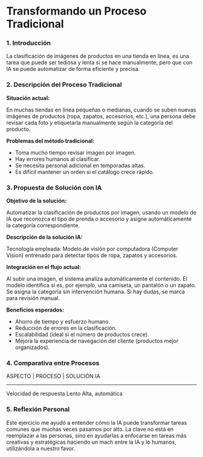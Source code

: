
# Transformando un Proceso Tradicional

### **1. Introducción**

La clasificación de imágenes de productos en una tienda en línea, es una tarea que puede ser tediosa y lenta si se hace manualmente, pero que con IA se puede automatizar de forma eficiente y precisa.



### **2. Descripción del Proceso Tradicional**

**Situación actual:**

En muchas tiendas en línea pequeñas o medianas, cuando se suben nuevas imágenes de productos (ropa, zapatos, accesorios, etc.), una persona debe revisar cada foto y etiquetarla manualmente según la categoría del producto.

**Problemas del método tradicional:**

- Toma mucho tiempo revisar imagen por imagen.
- Hay errores humanos al clasificar.
- Se necesita personal adicional en temporadas altas.
- Es difícil mantener un orden si el catálogo crece rápido.
  


### **3. Propuesta de Solución con IA**

**Objetivo de la solución:**

Automatizar la clasificación de productos por imagen, usando un modelo de IA que reconozca el tipo de prenda o accesorio y asigne automáticamente la categoría correspondiente.


**Descripción de la solución IA:**

Tecnología empleada: 
Modelo de visión por computadora (Computer Vision) entrenado para detectar tipos de ropa, zapatos y accesorios.

**Integración en el flujo actual:**

Al subir una imagen, el sistema analiza automáticamente el contenido.
El modelo identifica si es, por ejemplo, una camiseta, un pantalón o un zapato.
Se asigna la categoría sin intervención humana.
Si hay dudas, se marca para revisión manual.

**Beneficios esperados:**

- Ahorro de tiempo y esfuerzo humano.
- Reducción de errores en la clasificación.
- Escalabilidad (ideal si el número de productos crece).
- Mejora la experiencia de navegación del cliente (productos mejor organizados).
  


### **4. Comparativa entre Procesos**

ASPECTO             |           PROCESO         |   SOLUCIÓN IA
___________________________________________________________________________
Velocidad de respuesta          Lento               Alta, automática








### **5. Reflexión Personal**

Este ejercicio me ayudó a entender cómo la IA puede transformar tareas comunes que muchas veces pasamos por alto. La clave no está en reemplazar a las personas, sino en ayudarlas a enfocarse en tareas más creativas y estratégicas haciendo un mach entre la IA y lo humanos, utilizándola a nuestro favor.
